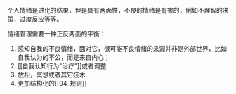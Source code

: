 
个人情绪是进化的结果，但是具有两面性，不良的情绪是有害的，例如不理智的决策，过度反应等等。

情绪管理需要一种正反两面的平衡：

1. 感知自我的不良情绪，面对它，很可能不良情绪的来源并非是外部世界，比如自我认为的不公，而是来自内心；
2. [[自我认知行为"治疗"]]或者调整
3. 放松，冥想或者其它技术
4. 更加结构化的[[04_规则]]



